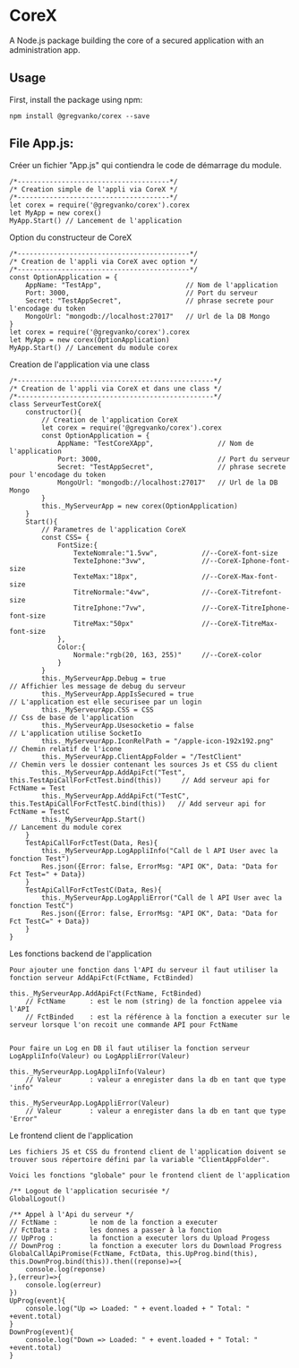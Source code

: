 # CoreX

A Node.js package building the core of a secured application with an administration app.

## Usage

First, install the package using npm:

    npm install @gregvanko/corex --save

## File App.js:
Créer un fichier "App.js" qui contiendra le code de démarrage du module.

    /*--------------------------------------*/
    /* Creation simple de l'appli via CoreX */
    /*--------------------------------------*/
    let corex = require('@gregvanko/corex').corex
    let MyApp = new corex()
    MyApp.Start() // Lancement de l'application


Option du constructeur de CoreX

    /*-------------------------------------------*/
    /* Creation de l'appli via CoreX avec option */
    /*-------------------------------------------*/
    const OptionApplication = {
        AppName: "TestApp",                     // Nom de l'application
        Port: 3000,                             // Port du serveur
        Secret: "TestAppSecret",                // phrase secrete pour l'encodage du token 
        MongoUrl: "mongodb://localhost:27017"   // Url de la DB Mongo
    }
    let corex = require('@gregvanko/corex').corex
    let MyApp = new corex(OptionApplication)
    MyApp.Start() // Lancement du module corex


Creation de l'application via une class

    /*-------------------------------------------------*/
    /* Creation de l'appli via CoreX et dans une class */
    /*-------------------------------------------------*/
    class ServeurTestCoreX{
        constructor(){
            // Creation de l'application CoreX
            let corex = require('@gregvanko/corex').corex
            const OptionApplication = {
                AppName: "TestCoreXApp",                // Nom de l'application
                Port: 3000,                             // Port du serveur
                Secret: "TestAppSecret",                // phrase secrete pour l'encodage du token 
                MongoUrl: "mongodb://localhost:27017"   // Url de la DB Mongo
            }
            this._MyServeurApp = new corex(OptionApplication)
        }
        Start(){
            // Parametres de l'application CoreX
            const CSS= {
                FontSize:{
                    TexteNomrale:"1.5vw",           //--CoreX-font-size
                    TexteIphone:"3vw",              //--CoreX-Iphone-font-size
                    TexteMax:"18px",                //--CoreX-Max-font-size
                    TitreNormale:"4vw",             //--CoreX-Titrefont-size
                    TitreIphone:"7vw",              //--CoreX-TitreIphone-font-size
                    TitreMax:"50px"                 //--CoreX-TitreMax-font-size
                },
                Color:{
                    Normale:"rgb(20, 163, 255)"     //--CoreX-color
                }
            }
            this._MyServeurApp.Debug = true                                                 // Affichier les message de debug du serveur
            this._MyServeurApp.AppIsSecured = true                                          // L'application est elle securisee par un login
            this._MyServeurApp.CSS = CSS                                                    // Css de base de l'application
            this._MyServeurApp.Usesocketio = false                                          // L'application utilise SocketIo
            this._MyServeurApp.IconRelPath = "/apple-icon-192x192.png"                      // Chemin relatif de l'icone
            this._MyServeurApp.ClientAppFolder = "/TestClient"                              // Chemin vers le dossier contenant les sources Js et CSS du client
            this._MyServeurApp.AddApiFct("Test", this.TestApiCallForFctTest.bind(this))     // Add serveur api for FctName = Test
            this._MyServeurApp.AddApiFct("TestC", this.TestApiCallForFctTestC.bind(this))   // Add serveur api for FctName = TestC
            this._MyServeurApp.Start()                                                      // Lancement du module corex
        }
        TestApiCallForFctTest(Data, Res){
            this._MyServeurApp.LogAppliInfo("Call de l API User avec la fonction Test")
            Res.json({Error: false, ErrorMsg: "API OK", Data: "Data for Fct Test=" + Data})
        }
        TestApiCallForFctTestC(Data, Res){
            this._MyServeurApp.LogAppliError("Call de l API User avec la fonction TestC")
            Res.json({Error: false, ErrorMsg: "API OK", Data: "Data for Fct TestC=" + Data})
        }
    }
    
Les fonctions backend de l'application

    Pour ajouter une fonction dans l'API du serveur il faut utiliser la fonction serveur AddApiFct(FctName, FctBinded)
    
    this._MyServeurApp.AddApiFct(FctName, FctBinded)
        // FctName      : est le nom (string) de la fonction appelee via l'API
        // FctBinded    : est la référence à la fonction a executer sur le serveur lorsque l'on recoit une commande API pour FctName
    
    
    Pour faire un Log en DB il faut utiliser la fonction serveur LogAppliInfo(Valeur) ou LogAppliError(Valeur)
    
    this._MyServeurApp.LogAppliInfo(Valeur)
        // Valeur       : valeur a enregister dans la db en tant que type 'info"
    
    this._MyServeurApp.LogAppliError(Valeur)
        // Valeur       : valeur a enregister dans la db en tant que type 'Error"

Le frontend client de l'application

    Les fichiers JS et CSS du frontend client de l'application doivent se trouver sous répertoire défini par la variable "ClientAppFolder".

    Voici les fonctions "globale" pour le frontend client de l'application

    /** Logout de l'application securisée */
    GlobalLogout()

    /** Appel à l'Api du serveur */
    // FctName :        le nom de la fonction a executer
    // FctData :        les donnes a passer à la fonction
    // UpProg :         la fonction a executer lors du Upload Progess
    // DownProg :       la fonction a executer lors du Download Progress
    GlobalCallApiPromise(FctName, FctData, this.UpProg.bind(this), this.DownProg.bind(this)).then((reponse)=>{
        console.log(reponse)
    },(erreur)=>{
        console.log(erreur)
    })
    UpProg(event){
        console.log("Up => Loaded: " + event.loaded + " Total: " +event.total)
    }
    DownProg(event){
        console.log("Down => Loaded: " + event.loaded + " Total: " +event.total)
    }